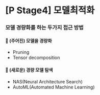 # [P Stage4] 모델최적화

### 모델 경량화를 하는 두가지 접근 방법
#### :triangular_flag_on_post: (주어진) 모델을 경량화
- Pruning
- Tensor decomposition

#### :triangular_flag_on_post: (새로운) 경량 모델 탐색
- NAS(Neural Architecture Search)
- AutoML(Automated Machine Learning)
